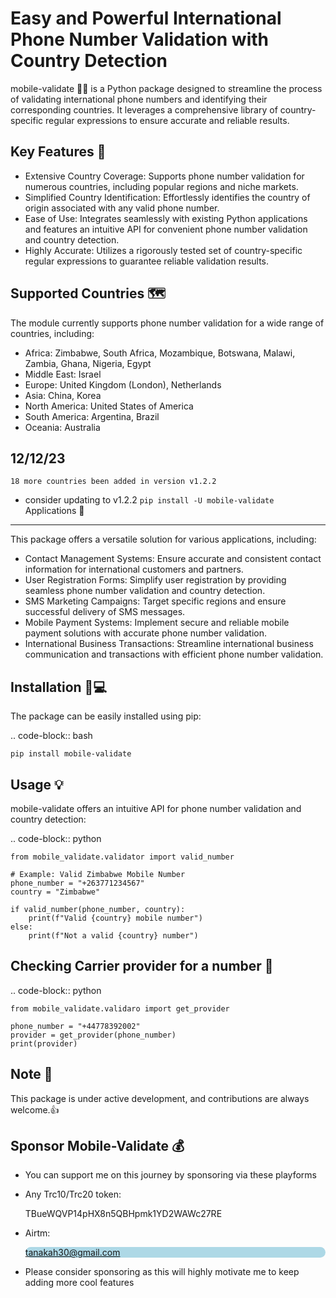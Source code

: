 
Easy and Powerful International Phone Number Validation with Country Detection
============================================================================

mobile-validate 📱📠 is a Python package designed to streamline the process of validating international phone numbers and identifying their corresponding countries. It leverages a comprehensive library of country-specific regular expressions to ensure accurate and reliable results.

Key Features 🔑
------------

- Extensive Country Coverage: Supports phone number validation for numerous countries, including popular regions and niche markets.
- Simplified Country Identification: Effortlessly identifies the country of origin associated with any valid phone number.
- Ease of Use: Integrates seamlessly with existing Python applications and features an intuitive API for convenient phone number validation and country detection.
- Highly Accurate: Utilizes a rigorously tested set of country-specific regular expressions to guarantee reliable validation results.

Supported Countries 🗺️
-------------------

The module currently supports phone number validation for a wide range of countries, including:

- Africa: Zimbabwe, South Africa, Mozambique, Botswana, Malawi, Zambia, Ghana, Nigeria, Egypt
- Middle East: Israel
- Europe: United Kingdom (London), Netherlands
- Asia: China, Korea
- North America: United States of America
- South America: Argentina, Brazil
- Oceania: Australia


12/12/23
--------
```18 more countries been added in version v1.2.2```
- consider updating to v1.2.2 ```pip install -U mobile-validate```
Applications 🤔
------------

This package offers a versatile solution for various applications, including:

- Contact Management Systems: Ensure accurate and consistent contact information for international customers and partners.
- User Registration Forms: Simplify user registration by providing seamless phone number validation and country detection.
- SMS Marketing Campaigns: Target specific regions and ensure successful delivery of SMS messages.
- Mobile Payment Systems: Implement secure and reliable mobile payment solutions with accurate phone number validation.
- International Business Transactions: Streamline international business communication and transactions with efficient phone number validation.

Installation 🔌💻
------------

The package can be easily installed using pip:

.. code-block:: bash

    pip install mobile-validate

Usage 💡
-----

mobile-validate offers an intuitive API for phone number validation and country detection:

.. code-block:: python

    from mobile_validate.validator import valid_number

    # Example: Valid Zimbabwe Mobile Number
    phone_number = "+263771234567"
    country = "Zimbabwe"

    if valid_number(phone_number, country):
        print(f"Valid {country} mobile number")
    else:
        print(f"Not a valid {country} number")


Checking Carrier provider for a number 📶
--------------------------------------

.. code-block:: python

    from mobile_validate.validaro import get_provider
   
    phone_number = "+44778392002"
    provider = get_provider(phone_number)
    print(provider)


Note 📄
----

This package is under active development, and contributions are always welcome.👍


Sponsor Mobile-Validate 💰
------------------------
- You can support me on this journey by sponsoring via these playforms
- Any Trc10/Trc20 token: <div style="background:lightred;border-radius:8pc">TBueWQVP14pHX8n5QBHpmk1YD2WAWc27RE</div>
- Airtm: <div style="background:lightblue;border-radius:8pc;">tanakah30@gmail.com</div>

- Please consider sponsoring as this will highly motivate me to keep adding more cool features 
